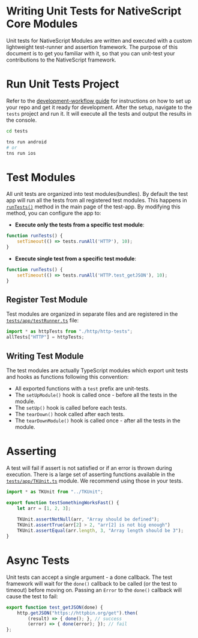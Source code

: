 # Writing Unit Tests for NativeScript Core Modules

Unit tests for NativeScript Modules are written and executed with a custom lightweight test-runner and assertion framework.
The purpose of this document is to get you familiar with it, so that you can unit-test your contributions to the NativeScript framework.

# Run Unit Tests Project

Refer to the [development-workflow guide](DevelopmentWorkflow.md) for instructions on how to set up your repo and get it ready for development.
After the setup, navigate to the `tests` project and run it. It will execute all the tests and output the results in the console.

```bash
cd tests

tns run android
# or
tns run ios
```

# Test Modules

All unit tests are organized into test modules(bundles).
By default the test app will run all the tests from all registered test modules. This happens in [`runTests()`](/tests/app/app/mainPage.ts#L26-L28) method in the main page of the test-app. By modifying this method, you can configure the app to:

* **Execute only the tests from a specific test module**:

```typescript
function runTests() {
    setTimeout(() => tests.runAll('HTTP'), 10);
}
``` 

* **Execute single test from a specific test module**:

```typescript
function runTests() {
    setTimeout(() => tests.runAll('HTTP.test_getJSON'), 10);
}
``` 

## Register Test Module
Test modules are organized in separate files and are registered in the [`tests/app/testRunner.ts`](tests/app/testRunner.ts) file:

```typescript
import * as httpTests from "./http/http-tests";
allTests["HTTP"] = httpTests;
```

## Writing Test Module
The test modules are actually TypeScript modules which export unit tests and hooks as functions following this convention:

* All exported functions with a `test` prefix are unit-tests.
* The `setUpModule()` hook is called once - before all the tests in the module.
* The `setUp()` hook is called before each tests.
* The `tearDown()` hook called after each tests.
* The `tearDownModule()` hook is called once - after all the tests in the module.

# Asserting
A test will fail if assert is not satisfied or if an error is thrown during execution.
There is a large set of asserting functions available in the [`tests/app/TKUnit.ts`](tests/app/TKUnit.ts) module. We recommend using those in your tests.

```typescript
import * as TKUnit from "../TKUnit";

export function testSomethingWorksFast() {
    let arr = [1, 2, 3];
    
    TKUnit.assertNotNull(arr, "Array should be defined");
    TKUnit.assertTrue(arr[2] > 2, "arr[2] is not big enough")
    TKUnit.assertEqual(arr.length, 3, "Array length should be 3");
}
```

# Async Tests

Unit tests can accept a single argument - a done callback. The test framework will wait for the `done()` callback to be called (or the test to timeout) before moving on.
Passing an `Error` to the `done()` callback will cause the test to fail:

```typescript
export function test_getJSON(done) {
    http.getJSON("https://httpbin.org/get").then(
        (result) => { done(); }, // success
        (error) => { done(error); }); // fail
};
```
